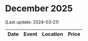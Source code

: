 # December 2025

(Last update: 2024-03-21)

| Date | Event | Location | Price |
| ---- | ----- | -------- | ----- |